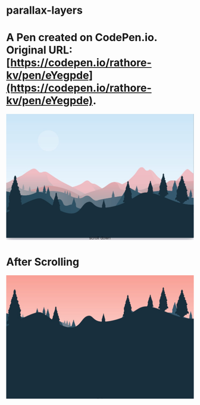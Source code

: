 # parallax-layers

# A Pen created on CodePen.io. Original URL: [https://codepen.io/rathore-kv/pen/eYegpde](https://codepen.io/rathore-kv/pen/eYegpde).

![Preview](previewww.jpg)
# After Scrolling
![Preview](previewwww.jpg)
